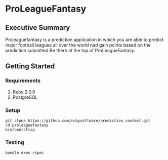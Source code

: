 # ProLeagueFantasy


## Executive Summary

Proleaguefantasy is a prediction application in which you are able to predict major football leagues all over the world nad gain points based on the prediction submitted.Be there at the top of ProLeagueFantasy.

## Getting Started

### Requirements

1. Ruby 2.0.0
2. PostgreSQL

### Setup

```
git clone https://github.com/rubysoftware/prediction_contest.git
cd proleaguefantasy
bin/bootstrap
```

### Testing

```
bundle exec rspec
```